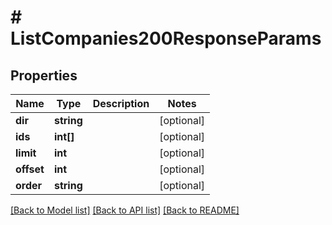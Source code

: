 # # ListCompanies200ResponseParams

## Properties

Name | Type | Description | Notes
------------ | ------------- | ------------- | -------------
**dir** | **string** |  | [optional]
**ids** | **int[]** |  | [optional]
**limit** | **int** |  | [optional]
**offset** | **int** |  | [optional]
**order** | **string** |  | [optional]

[[Back to Model list]](../../README.md#models) [[Back to API list]](../../README.md#endpoints) [[Back to README]](../../README.md)
